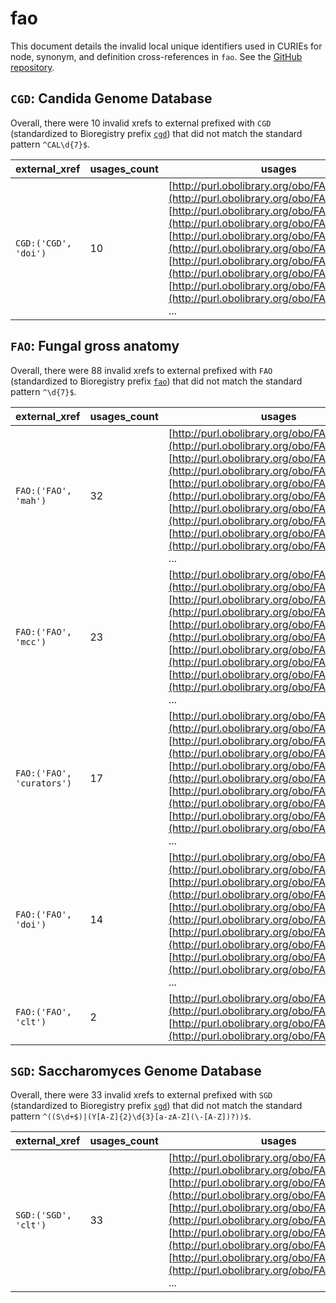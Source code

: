 # fao

This document details the invalid local unique identifiers used in CURIEs
for node, synonym, and definition cross-references in `fao`. See the [GitHub repository](https://github.com/obophenotype/fungal-anatomy-ontology).


## `CGD`: Candida Genome Database

Overall, there were 10 invalid
xrefs to external prefixed with `CGD` (standardized to Bioregistry
prefix [`cgd`](https://bioregistry.io/cgd)) that
did not match the standard pattern `^CAL\d{7}$`.

| external_xref        |   usages_count | usages                                                                                                                                                                                                                                                                                                                                                                                                                                                                |
|----------------------|----------------|-----------------------------------------------------------------------------------------------------------------------------------------------------------------------------------------------------------------------------------------------------------------------------------------------------------------------------------------------------------------------------------------------------------------------------------------------------------------------|
| `CGD:('CGD', 'doi')` |             10 | [http://purl.obolibrary.org/obo/FAO_0000042](http://purl.obolibrary.org/obo/FAO_0000042), [http://purl.obolibrary.org/obo/FAO_0000059](http://purl.obolibrary.org/obo/FAO_0000059), [http://purl.obolibrary.org/obo/FAO_0000060](http://purl.obolibrary.org/obo/FAO_0000060), [http://purl.obolibrary.org/obo/FAO_0000061](http://purl.obolibrary.org/obo/FAO_0000061), [http://purl.obolibrary.org/obo/FAO_0000062](http://purl.obolibrary.org/obo/FAO_0000062), ... |

## `FAO`: Fungal gross anatomy

Overall, there were 88 invalid
xrefs to external prefixed with `FAO` (standardized to Bioregistry
prefix [`fao`](https://bioregistry.io/fao)) that
did not match the standard pattern `^\d{7}$`.

| external_xref             |   usages_count | usages                                                                                                                                                                                                                                                                                                                                                                                                                                                                |
|---------------------------|----------------|-----------------------------------------------------------------------------------------------------------------------------------------------------------------------------------------------------------------------------------------------------------------------------------------------------------------------------------------------------------------------------------------------------------------------------------------------------------------------|
| `FAO:('FAO', 'mah')`      |             32 | [http://purl.obolibrary.org/obo/FAO_0000001](http://purl.obolibrary.org/obo/FAO_0000001), [http://purl.obolibrary.org/obo/FAO_0000002](http://purl.obolibrary.org/obo/FAO_0000002), [http://purl.obolibrary.org/obo/FAO_0000006](http://purl.obolibrary.org/obo/FAO_0000006), [http://purl.obolibrary.org/obo/FAO_0000013](http://purl.obolibrary.org/obo/FAO_0000013), [http://purl.obolibrary.org/obo/FAO_0000016](http://purl.obolibrary.org/obo/FAO_0000016), ... |
| `FAO:('FAO', 'mcc')`      |             23 | [http://purl.obolibrary.org/obo/FAO_0001001](http://purl.obolibrary.org/obo/FAO_0001001), [http://purl.obolibrary.org/obo/FAO_0001002](http://purl.obolibrary.org/obo/FAO_0001002), [http://purl.obolibrary.org/obo/FAO_0001003](http://purl.obolibrary.org/obo/FAO_0001003), [http://purl.obolibrary.org/obo/FAO_0001004](http://purl.obolibrary.org/obo/FAO_0001004), [http://purl.obolibrary.org/obo/FAO_0001007](http://purl.obolibrary.org/obo/FAO_0001007), ... |
| `FAO:('FAO', 'curators')` |             17 | [http://purl.obolibrary.org/obo/FAO_0000002](http://purl.obolibrary.org/obo/FAO_0000002), [http://purl.obolibrary.org/obo/FAO_0000003](http://purl.obolibrary.org/obo/FAO_0000003), [http://purl.obolibrary.org/obo/FAO_0000004](http://purl.obolibrary.org/obo/FAO_0000004), [http://purl.obolibrary.org/obo/FAO_0000005](http://purl.obolibrary.org/obo/FAO_0000005), [http://purl.obolibrary.org/obo/FAO_0000007](http://purl.obolibrary.org/obo/FAO_0000007), ... |
| `FAO:('FAO', 'doi')`      |             14 | [http://purl.obolibrary.org/obo/FAO_0000010](http://purl.obolibrary.org/obo/FAO_0000010), [http://purl.obolibrary.org/obo/FAO_0001030](http://purl.obolibrary.org/obo/FAO_0001030), [http://purl.obolibrary.org/obo/FAO_0001031](http://purl.obolibrary.org/obo/FAO_0001031), [http://purl.obolibrary.org/obo/FAO_0002003](http://purl.obolibrary.org/obo/FAO_0002003), [http://purl.obolibrary.org/obo/FAO_0002003](http://purl.obolibrary.org/obo/FAO_0002003), ... |
| `FAO:('FAO', 'clt')`      |              2 | [http://purl.obolibrary.org/obo/FAO_0001005](http://purl.obolibrary.org/obo/FAO_0001005), [http://purl.obolibrary.org/obo/FAO_0001006](http://purl.obolibrary.org/obo/FAO_0001006)                                                                                                                                                                                                                                                                                    |

## `SGD`: Saccharomyces Genome Database

Overall, there were 33 invalid
xrefs to external prefixed with `SGD` (standardized to Bioregistry
prefix [`sgd`](https://bioregistry.io/sgd)) that
did not match the standard pattern `^((S\d+$)|(Y[A-Z]{2}\d{3}[a-zA-Z](\-[A-Z])?))$`.

| external_xref        |   usages_count | usages                                                                                                                                                                                                                                                                                                                                                                                                                                                                |
|----------------------|----------------|-----------------------------------------------------------------------------------------------------------------------------------------------------------------------------------------------------------------------------------------------------------------------------------------------------------------------------------------------------------------------------------------------------------------------------------------------------------------------|
| `SGD:('SGD', 'clt')` |             33 | [http://purl.obolibrary.org/obo/FAO_0000002](http://purl.obolibrary.org/obo/FAO_0000002), [http://purl.obolibrary.org/obo/FAO_0000006](http://purl.obolibrary.org/obo/FAO_0000006), [http://purl.obolibrary.org/obo/FAO_0000007](http://purl.obolibrary.org/obo/FAO_0000007), [http://purl.obolibrary.org/obo/FAO_0000014](http://purl.obolibrary.org/obo/FAO_0000014), [http://purl.obolibrary.org/obo/FAO_0000017](http://purl.obolibrary.org/obo/FAO_0000017), ... |


